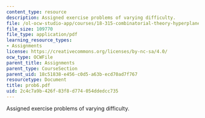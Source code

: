 ```yaml
---
content_type: resource
description: Assigned exercise problems of varying difficulty.
file: /ol-ocw-studio-app/courses/18-315-combinatorial-theory-hyperplane-arrangements-fall-2004/2c4c7a9b426f83f8d774054ddedcc735_prob6.pdf
file_size: 109770
file_type: application/pdf
learning_resource_types:
- Assignments
license: https://creativecommons.org/licenses/by-nc-sa/4.0/
ocw_type: OCWFile
parent_title: Assignments
parent_type: CourseSection
parent_uid: 18c51838-e456-c0d5-a63b-ecd70ad7f767
resourcetype: Document
title: prob6.pdf
uid: 2c4c7a9b-426f-83f8-d774-054ddedcc735
---
```

Assigned exercise problems of varying difficulty.